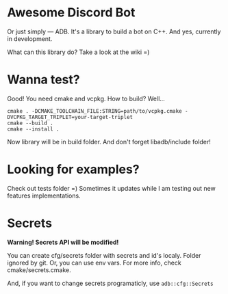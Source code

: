 # Awesome Discord Bot

Or just simply — ADB. It's a library to build a bot on C++.
And yes, currently in development.

What can this library do? Take a look at the wiki =)

# Wanna test?

Good! You need cmake and vcpkg.
How to build? Well...

    cmake . -DCMAKE_TOOLCHAIN_FILE:STRING=path/to/vcpkg.cmake -DVCPKG_TARGET_TRIPLET=your-target-triplet
    cmake --build .
    cmake --install .

Now library will be in build folder. And don't forget libadb/include folder!

# Looking for examples?

Check out tests folder =)
Sometimes it updates while I am testing out new features implementations.

# Secrets

**Warning! Secrets API will be modified!**

You can create cfg/secrets folder with secrets and id's localy. Folder ignored by git.
Or, you can use env vars.
For more info, check cmake/secrets.cmake.

And, if you want to change secrets programaticly, use `adb::cfg::Secrets`
